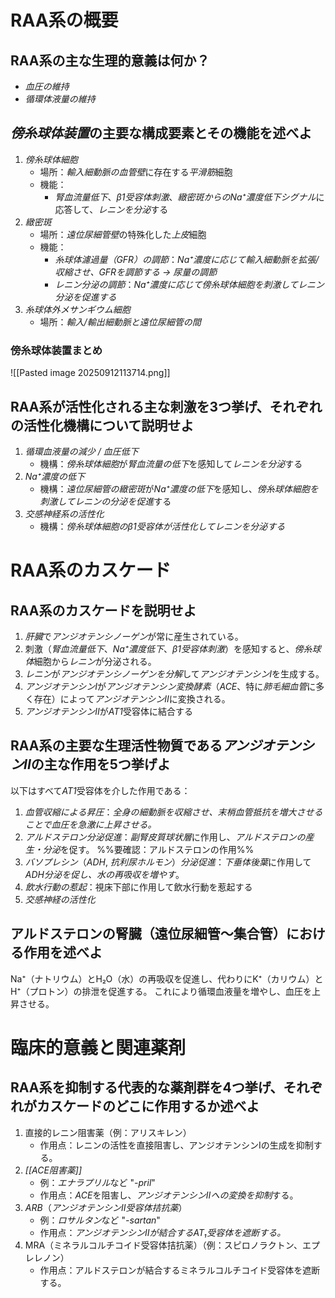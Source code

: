 
# RAA系の概要
## RAA系の主な生理的意義は何か？
- *血圧の維持*
- *循環体液量の維持*
## *傍糸球体装置*の主要な構成要素とその機能を述べよ
1. *傍糸球体細胞*
	- 場所：*輸入細動脈の血管壁*に存在する*平滑筋*細胞
	- 機能：
		- *腎血流量低下*、*β1受容体刺激*、*緻密斑からのNa⁺濃度低下シグナル*に応答して、*レニンを分泌*する
2. *緻密斑*
	- 場所：*遠位尿細管壁*の特殊化した*上皮*細胞
	- 機能：
		- *糸球体濾過量（GFR）の調節*：*Na⁺濃度に応じて輸入細動脈を拡張/収縮させ、GFRを調節する → 尿量の調節*
		- *レニン分泌の調節*：*Na⁺濃度に応じて傍糸球体細胞を刺激してレニン分泌を促進する*
3. *糸球体外メサンギウム細胞*
	- 場所：*輸入/輸出細動脈と遠位尿細管の間*

### 傍糸球体装置まとめ
![[Pasted image 20250912113714.png]]

## RAA系が活性化される主な刺激を3つ挙げ、それぞれの活性化機構について説明せよ
1. *循環血液量の減少 / 血圧低下*
	- 機構：*傍糸球体細胞*が*腎血流量の低下*を感知して*レニンを分泌*する
2. *Na⁺濃度の低下*
	- 機構：*遠位尿細管の緻密斑*が*Na⁺濃度の低下*を感知し、*傍糸球体細胞を刺激してレニンの分泌を促進*する
3. *交感神経系の活性化*
	- 機構：*傍糸球体細胞のβ1受容体が活性化してレニンを分泌する*

# RAA系のカスケード
## RAA系のカスケードを説明せよ
1. *肝臓*で*アンジオテンシノーゲン*が常に産生されている。
2. 刺激（*腎血流量低下*、*Na⁺濃度低下*、*β1受容体刺激*）を感知すると、*傍糸球体*細胞から*レニン*が分泌される。
3. *レニン*が*アンジオテンシノーゲンを分解*して*アンジオテンシンI*を生成する。
4. *アンジオテンシンI*が*アンジオテンシン変換酵素*（*ACE*、特に*肺毛細血管*に多く存在）によって*アンジオテンシンII*に変換される。
5. *アンジオテンシンII*が*AT1*受容体に結合する
## RAA系の主要な生理活性物質である*アンジオテンシンII*の主な作用を5つ挙げよ
以下はすべて*AT1*受容体を介した作用である：
1. *血管収縮による昇圧*：*全身の細動脈を収縮させ、末梢血管抵抗を増大させることで血圧を急激に上昇させる。*
2. *アルドステロン分泌促進*：*副腎皮質球状層*に作用し、*アルドステロンの産生・分泌*を促す。
	%%要確認：アルドステロンの作用%%
3. *バソプレシン*（*ADH*, *抗利尿ホルモン*）*分泌促進*：*下垂体後葉*に作用して*ADH分泌を促し、水の再吸収を増やす*。
4. *飲水行動の惹起*：視床下部に作用して飲水行動を惹起する
5. *交感神経の活性化*

## アルドステロンの腎臓（遠位尿細管〜集合管）における作用を述べよ
Na⁺（ナトリウム）とH₂O（水）の再吸収を促進し、代わりにK⁺（カリウム）とH⁺（プロトン）の排泄を促進する。 これにより循環血液量を増やし、血圧を上昇させる。

# 臨床的意義と関連薬剤
## RAA系を抑制する代表的な薬剤群を4つ挙げ、それぞれがカスケードのどこに作用するか述べよ
1. 直接的レニン阻害薬（例：アリスキレン）
	- 作用点：レニンの活性を直接阻害し、アンジオテンシンIの生成を抑制する。
2. *[[ACE阻害薬]]*
	- 例：*エナラプリル*など "*-pril*"
	- 作用点：*ACE*を阻害し、*アンジオテンシンIIへの変換を抑制*する。
3. *ARB*（*アンジオテンシンII受容体拮抗薬*）
	- 例：*ロサルタン*など "*-sartan*"
	- 作用点：*アンジオテンシンIIが結合するAT₁受容体を遮断する。*
5. MRA（ミネラルコルチコイド受容体拮抗薬）（例：スピロノラクトン、エプレレノン）
	- 作用点：アルドステロンが結合するミネラルコルチコイド受容体を遮断する。